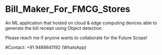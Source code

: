 # Bill_Maker_For_FMCG_Stores
An ML application that hosted on cloud &amp; edge computing devices able to generate the bill receipt using Object detection


  Please reach me if anyone wants to collaborate for the Future Scope!

  #Contact: +91 9488641192 (WhatsApp)
